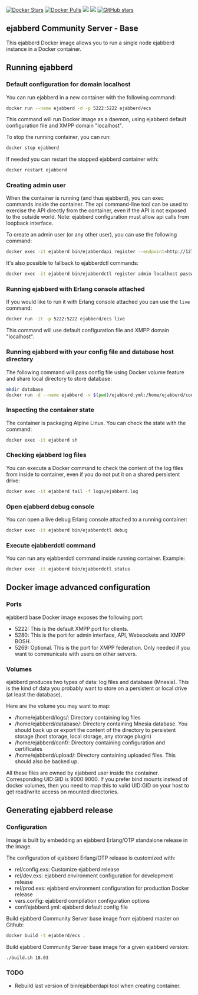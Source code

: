 
[![Docker Stars](https://img.shields.io/docker/stars/ejabberd/ecs.svg)](https://hub.docker.com/r/ejabberd/ecs/)
[![Docker Pulls](https://img.shields.io/docker/pulls/ejabberd/ecs.svg)](https://hub.docker.com/r/ejabberd/ecs/)
[![](https://images.microbadger.com/badges/version/ejabberd/ecs.svg)](https://microbadger.com/images/ejabberd/ecs)
[![](https://images.microbadger.com/badges/image/ejabberd/ecs.svg)](https://microbadger.com/images/ejabberd/ecs)
[![GitHub stars](https://img.shields.io/github/stars/processone/docker-ejabberd.svg?style=social)](https://github.com/processone/docker-ejabberd)

## ejabberd Community Server - Base

This ejabberd Docker image allows you to run a single node ejabberd instance in a Docker container.

## Running ejabberd

### Default configuration for domain localhost

You can run ejabberd in a new container with the following command:

```bash
docker run --name ejabberd -d -p 5222:5222 ejabberd/ecs
```

This command will run Docker image as a daemon, using ejabberd default configuration file and XMPP domain "localhost".

To stop the running container, you can run:

```bash
docker stop ejabberd
```

If needed you can restart the stopped ejabberd container with:

```bash
docker restart ejabberd
```

### Creating admin user

When the container is running (and thus ejabberd), you can exec commands inside the container. The api command-line tool can be used to exercise the API directly from the container, even if the API is not exposed to the outside world. Note: ejabberd configuration must allow api calls from loopback interface.

To create an admin user (or any other user), you can use the following command:

```bash
docker exec -it ejabberd bin/ejabberdapi register --endpoint=http://127.0.0.1:5280/ --jid=admin@localhost --password=passw0rd
```

It's also possible to fallback to ejabberdctl commands:

```bash
docker exec -it ejabberd bin/ejabberdctl register admin localhost passw0rd
```

### Running ejabberd with Erlang console attached

If you would like to run it with Erlang console attached you can use the `live` command:

```bash
docker run -it -p 5222:5222 ejabberd/ecs live
```

This command will use default configuration file and XMPP domain "localhost".

### Running ejabberd with your config file and database host directory

The following command will pass config file using Docker volume feature and share local directory to store database:

```bash
mkdir database
docker run -d --name ejabberd -v $(pwd)/ejabberd.yml:/home/ejabberd/conf/ejabberd.yml -v $(pwd)/database:/home/ejabberd/database -p 5222:5222 ejabberd/ecs
```

### Inspecting the container state

The container is packaging Alpine Linux. You can check the state with the command:

```bash
docker exec -it ejabberd sh
```

### Checking ejabberd log files

You can execute a Docker command to check the content of the log files from inside to container, even if you do not put it on a shared persistent drive:

```bash
docker exec -it ejabberd tail -f logs/ejabberd.log
```

### Open ejabberd debug console

You can open a live debug Erlang console attached to a running container:

```bash
docker exec -it ejabberd bin/ejabberdctl debug
```

### Execute ejabberdctl command

You can run any ejabberdctl command inside running container. Example:

```bash
docker exec -it ejabberd bin/ejabberdctl status
```

## Docker image advanced configuration

### Ports

ejabberd base Docker image exposes the following port:

- 5222: This is the default XMPP port for clients.
- 5280: This is the port for admin interface, API, Websockets and XMPP BOSH.
- 5269: Optional. This is the port for XMPP federation. Only needed if you want to communicate with users on other servers.

### Volumes

ejabberd produces two types of data: log files and database (Mnesia).
This is the kind of data you probably want to store on a persistent or local drive (at least the database).

Here are the volume you may want to map:

- /home/ejabberd/logs/: Directory containing log files
- /home/ejabberd/database/: Directory containing Mnesia database. You should back up or export the content of the directory to persistent storage (host storage, local storage, any storage plugin)
- /home/ejabberd/conf/: Directory containing configuration and certificates
- /home/ejabberd/upload/: Directory containing uploaded files. This should also be backed up.

All these files are owned by ejabberd user inside the container. Corresponding
UID:GID is 9000:9000. If you prefer bind mounts instead of docker volumes, then
you need to map this to valid UID:GID on your host to get read/write access on
mounted directories.

## Generating ejabberd release

### Configuration

Image is built by embedding an ejabberd Erlang/OTP standalone release in the image.

The configuration of ejabberd Erlang/OTP release is customized with:

- rel/config.exs: Customize ejabberd release
- rel/dev.exs: ejabberd environment configuration for development release
- rel/prod.exs: ejabberd environment configuration for production Docker release
- vars.config: ejabberd compilation configuration options
- conf/ejabberd.yml: ejabberd default config file

Build ejabberd Community Server base image from ejabberd master on Github:

```bash
docker build -t ejabberd/ecs .
```

Build ejabberd Community Server base image for a given ejabberd version:

```bash
./build.sh 18.03
```

### TODO

- Rebuild last version of bin/ejabberdapi tool when creating container.
